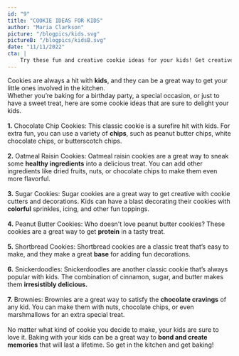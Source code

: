 ```yaml
---
id: "9"
title: "COOKIE IDEAS FOR KIDS"
author: "Maria Clarkson"
picture: "/blogpics/kids.svg"
pictureB: "/blogpics/kidsB.svg"
date: "11/11/2022"
cta: |
    Try these fun and creative cookie ideas for your kids! Get creative in the kitchen and let their imaginations run wild with these delicious ideas. Let your kids pick their favorite cookie and get baking!
---
```

Cookies are always a hit with **kids**, and they can be a great way to get your little ones involved in the kitchen. <br>
Whether you’re baking for a birthday party, a special occasion, or just to have a sweet treat, here are some cookie ideas that are sure to delight your kids. <br><br> **1.** Chocolate Chip Cookies: This classic cookie is a surefire hit with kids. For extra fun, you can use a variety of **chips**, such as peanut butter chips, white chocolate chips, or butterscotch chips. <br><br> **2.** Oatmeal Raisin Cookies: Oatmeal raisin cookies are a great way to sneak some **healthy ingredients** into a delicious treat. You can add other ingredients like dried fruits, nuts, or chocolate chips to make them even more flavorful. <br><br> **3.** Sugar Cookies: Sugar cookies are a great way to get creative with cookie cutters and decorations. Kids can have a blast decorating their cookies with **colorful** sprinkles, icing, and other fun toppings. <br><br> **4.** Peanut Butter Cookies: Who doesn't love peanut butter cookies? These cookies are a great way to get **protein** in a tasty treat. <br><br> **5.** Shortbread Cookies: Shortbread cookies are a classic treat that’s easy to make, and they make a great **base** for adding fun decorations. <br><br> **6.** Snickerdoodles: Snickerdoodles are another classic cookie that’s always popular with kids. The combination of cinnamon, sugar, and butter makes them **irresistibly delicious.** <br><br> **7.** Brownies: Brownies are a great way to satisfy the **chocolate cravings** of any kid. You can make them with nuts, chocolate chips, or even marshmallows for an extra special treat.<br><br> No matter what kind of cookie you decide to make, your kids are sure to love it. Baking with your kids can be a great way to **bond and create memories** that will last a lifetime. So get in the kitchen and get baking!